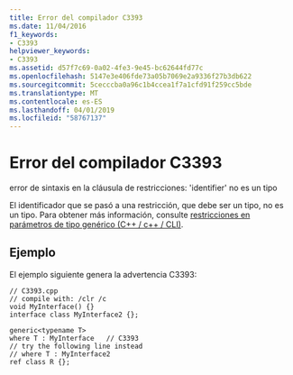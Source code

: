 ```yaml
---
title: Error del compilador C3393
ms.date: 11/04/2016
f1_keywords:
- C3393
helpviewer_keywords:
- C3393
ms.assetid: d57f7c69-0a02-4fe3-9e45-bc62644fd77c
ms.openlocfilehash: 5147e3e406fde73a05b7069e2a9336f27b3db622
ms.sourcegitcommit: 5cecccba0a96c1b4ccea1f7a1cfd91f259cc5bde
ms.translationtype: MT
ms.contentlocale: es-ES
ms.lasthandoff: 04/01/2019
ms.locfileid: "58767137"
---
```

# <a name="compiler-error-c3393"></a>Error del compilador C3393

error de sintaxis en la cláusula de restricciones: 'identifier' no es un tipo

El identificador que se pasó a una restricción, que debe ser un tipo, no es un tipo.  Para obtener más información, consulte [restricciones en parámetros de tipo genérico (C++ / c++ / CLI)](../../extensions/constraints-on-generic-type-parameters-cpp-cli.md).

## <a name="example"></a>Ejemplo

El ejemplo siguiente genera la advertencia C3393:

```
// C3393.cpp
// compile with: /clr /c
void MyInterface() {}
interface class MyInterface2 {};

generic<typename T>
where T : MyInterface   // C3393
// try the following line instead
// where T : MyInterface2
ref class R {};
```